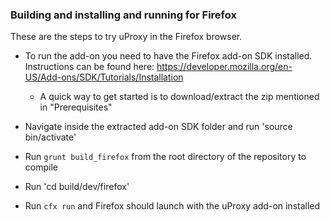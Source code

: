 ### Building and installing and running for Firefox

These are the steps to try uProxy in the Firefox browser.

- To run the add-on you need to have the Firefox add-on SDK installed.
Instructions can be found here: https://developer.mozilla.org/en-US/Add-ons/SDK/Tutorials/Installation
    - A quick way to get started is to download/extract the zip mentioned in "Prerequisites"

- Navigate inside the extracted add-on SDK folder and run 'source bin/activate'

- Run `grunt build_firefox` from the root directory of the repository to compile

- Run 'cd build/dev/firefox'

- Run `cfx run` and Firefox should launch with the uProxy add-on installed
